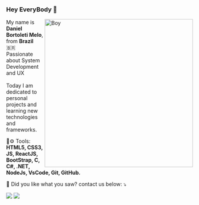 ### Hey EveryBody 👋

<img src="https://media-exp1.licdn.com/dms/image/C4D22AQGtYRz5q5oXLQ/feedshare-shrink_800/0/1614602309251?e=1617235200&v=beta&t=TYPtrcnJeJCOddxzLUf7nzV9KitU4sd5E8PpMY63Kxw" min-width="400px" max-width="400px" width="400px" align="right" alt="Boy">

<p align="left"> 
  My name is <strong>Daniel Bortoleti Melo</strong>, from <strong>Brazil</strong> 🇧🇷<br>
  Passionate about System Development and UX<br><br>
  Today I am dedicated to personal projects and learning new technologies and frameworks.
</p>

<p align="left">
  💼⚙ Tools: <strong>HTML5, CSS3, JS, ReactJS, BootStrap, C, C#, .NET, NodeJs, VsCode, Git, GitHub.</strong> 
</p>
<p align="left">
  💌 Did you like what you saw? contact us below: ⤵️
</p>
<p align="left">
  <a href="https://www.linkedin.com/in/daniel-bortoleti-melo-67b153150/" alt="Linkedin">
  <img src="https://img.shields.io/badge/-Linkedin-0e76a8?style=flat-square&logo=Linkedin&logoColor=white&link=https://www.linkedin.com/in/daniel-bortoleti-melo-67b153150/" /></a>
  <a href="https://api.whatsapp.com/send?phone=5511958661314" alt="WhatsApp">
  <img src="https://img.shields.io/badge/-WhatsApp-25d366?style=flat-square&labelColor=25d366&logo=whatsapp&logoColor=white&link=https://api.whatsapp.com/send?phone=5511958661314"/></a>
</p>  
